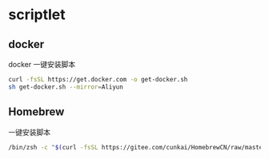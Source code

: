# scriptlet


## docker

docker 一键安装脚本

```bash
curl -fsSL https://get.docker.com -o get-docker.sh
sh get-docker.sh --mirror=Aliyun
```
## Homebrew

一键安装脚本

```bash
/bin/zsh -c "$(curl -fsSL https://gitee.com/cunkai/HomebrewCN/raw/master/Homebrew.sh)"
```
